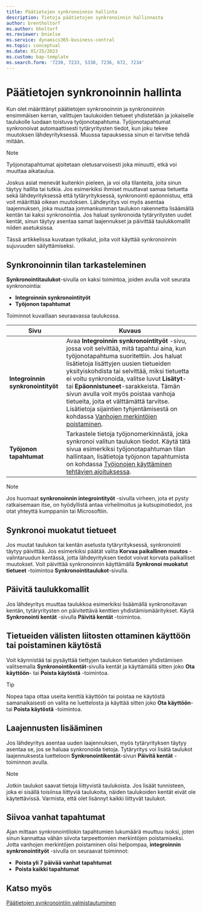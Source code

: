 ```yaml
---
title: Päätietojen synkronoinnin hallinta
description: Tietoja päätietojen synkronoinnin hallinnasta
author: brentholtorf
ms.author: bholtorf
ms.reviewer: bnielse
ms.service: dynamics365-business-central
ms.topic: conceptual
ms.date: 01/25/2023
ms.custom: bap-template
ms.search.form: '7230, 7233, 5338, 7236, 672, 7234'
---
```

# <a name="manage-master-data-synchronization"></a><a name="manage-master-data-synchronization"></a>Päätietojen synkronoinnin hallinta

Kun olet määrittänyt päätietojen synkronoinnin ja synkronoinnin ensimmäisen kerran, valittujen taulukoiden tietueet yhdistetään ja jokaiselle taulukolle luodaan toistuva työjonotapahtuma. Työjonotapahtumat synkronoivat automaattisesti tytäryritysten tiedot, kun joku tekee muutoksen lähdeyrityksessä. Muussa tapauksessa sinun ei tarvitse tehdä mitään.

> [!NOTE]
> Työjonotapahtumat ajoitetaan oletusarvoisesti joka minuutti, etkä voi muuttaa aikataulua.

Joskus asiat menevät kuitenkin pieleen, ja voi olla tilanteita, joita sinun täytyy hallita tai tutkia. Jos esimerkiksi ihmiset muuttavat samaa tietuetta sekä lähdeyrityksessä että tytäryrityksessä, synkronointi epäonnistuu, että voit määrittää oikean muutoksen. Lähdeyritys voi myös asentaa laajennuksen, joka muuttaa jommankumman taulukon rakennetta lisäämällä kentän tai kaksi synkronointia. Jos haluat synkronoida tytäryritysten uudet kentät, sinun täytyy asentaa samat laajennukset ja päivittää taulukkomallit niiden asetuksissa.

Tässä artikkelissa kuvataan työkalut, joita voit käyttää synkronoinnin sujuvuuden säilyttämiseksi.

## <a name="investigate-the-status-of-synchronization"></a><a name="investigate-the-status-of-synchronization"></a>Synkronoinnin tilan tarkasteleminen

**Synkronointitaulukot**-sivulla on kaksi toimintoa, joiden avulla voit seurata synkronointia:

* **Integroinnin synkronointityöt**
* **Työjonon tapahtumat**

Toiminnot kuvaillaan seuraavassa taulukossa.

|Sivu  |Kuvaus  |
|---------|---------|
|**Integroinnin synkronointityöt**     | Avaa **Integroinnin synkronointityöt** -sivu, jossa voit selvittää, mitä tapahtui aina, kun työjonotapahtuma suoritettiin. Jos haluat lisätietoja lisättyjen uusien tietueiden yksityiskohdista tai selvittää, miksi tietuetta ei voitu synkronoida, valitse luvut **Lisätyt**- tai **Epäonnistuneet**-sarakkeista. Tämän sivun avulla voit myös poistaa vanhoja tietueita, joita et välttämättä tarvitse. Lisätietoja sijaintien tyhjentämisestä on kohdassa [Vanhojen merkintöjen poistaminen](#clean-up-old-entries).        |
|**Työjonon tapahtumat**     | Tarkastele tietoja työjonomerkinnästä, joka synkronoi valitun taulukon tiedot. Käytä tätä sivua esimerkiksi työjonotapahtuman tilan hallintaan, lisätietoja työjonon tapahtumista on kohdassa [Työjonojen käyttäminen tehtävien ajoituksessa](admin-job-queues-schedule-tasks.md).     |

> [!NOTE]
> Jos huomaat **synkronoinnin integrointityöt** -sivulla virheen, jota et pysty ratkaisemaan itse, on hyödyllistä antaa virheilmoitus ja kutsupinotiedot, jos otat yhteyttä kumppaniin tai Microsoftiin.

## <a name="synchronize-modified-records"></a><a name="synchronize-modified-records"></a>Synkronoi muokatut tietueet

Jos muutat taulukon tai kentän asetusta tytäryrityksessä, synkronointi täytyy päivittää. Jos esimerkiksi päätät valita **Korvaa paikallinen muutos** -valintaruudun kentässä, jotta lähdeyrityksen tiedot voivat korvata paikalliset muutokset. Voit päivittää synkronoinnin käyttämällä **Synkronoi muokatut tietueet** -toimintoa **Synkronointitaulukot**-sivulla.

## <a name="update-table-schemas"></a><a name="update-table-schemas"></a>Päivitä taulukkomallit

Jos lähdeyritys muuttaa taulukkoa esimerkiksi lisäämällä synkronoitavan kentän, tytäryritysten on päivitettävä kenttien yhdistämismääritykset. Käytä **Synkronointi kentät** -sivulla **Päivitä kentät** -toimintoa. 

## <a name="enable-or-disable-couplings-between-records"></a><a name="enable-or-disable-couplings-between-records"></a>Tietueiden välisten liitosten ottaminen käyttöön tai poistaminen käytöstä

Voit käynnistää tai pysäyttää tiettyjen taulukon tietueiden yhdistämisen valitsemalla **Synkronointikentät**-sivulla kentät ja käyttämällä sitten joko **Ota käyttöön**- tai **Poista käytöstä** -toimintoa. 

> [!TIP]
> Nopea tapa ottaa useita kenttiä käyttöön tai poistaa ne käytöstä samanaikaisesti on valita ne luettelosta ja käyttää sitten joko **Ota käyttöön**- tai **Poista käytöstä** -toimintoa.

## <a name="adding-extensions"></a><a name="adding-extensions"></a>Laajennusten lisääminen

Jos lähdeyritys asentaa uuden laajennuksen, myös tytäryrityksen täytyy asentaa se, jos se haluaa synkronoida tietoja. Tytäryritys voi lisätä taulukot laajennuksesta luetteloon **Synkronointikentät**-sivun **Päivitä kentät** -toiminnon avulla.

> [!NOTE]
> Jotkin taulukot saavat tietoja liittyvistä taulukoista. Jos lisäät tunnisteen, joka ei sisällä toisiinsa liittyviä taulukoita, näiden taulukoiden kentät eivät ole käytettävissä. Varmista, että olet lisännyt kaikki liittyvät taulukot.

## <a name="clean-up-old-entries"></a><a name="clean-up-old-entries"></a>Siivoa vanhat tapahtumat

Ajan mittaan synkronointilokin tapahtumien lukumäärä muuttuu isoksi, joten sinun kannattaa vähän siivota tarpeettomien merkintöjen poistamiseksi. Jotta vanhojen merkintöjen poistaminen olisi helpompaa, **integroinnin synkronointityöt** -sivulla on seuraavat toiminnot:

* **Poista yli 7 päivää vanhat tapahtumat**
* **Poista kaikki tapahtumat**

<!--
## <a name="recreate-a-deleted-job-queue-entry"></a><a name="recreate-a-deleted-job-queue-entry"></a>Recreate a deleted job queue entry

If the recurring job queue entry is deleted for a table, you can quickly recreate it. On the **Synchronization Tables** page, choose the **Use Default Synchronization Setup** action.
-->

## <a name="see-also"></a><a name="see-also"></a>Katso myös

[Päätietojen synkronointiin valmistautuminen](admin-set-up-data-sync.md)
